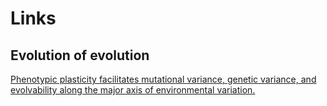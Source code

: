 # Links
## Evolution of evolution
[Phenotypic plasticity facilitates mutational variance, genetic variance, and evolvability along the major axis of environmental variation.](https://www.ncbi.nlm.nih.gov/pubmed/22946810)


